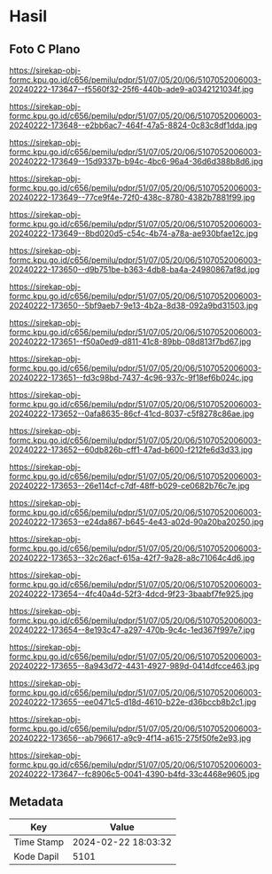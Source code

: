 # Hasil

## Foto C Plano

https://sirekap-obj-formc.kpu.go.id/c656/pemilu/pdpr/51/07/05/20/06/5107052006003-20240222-173647--f5560f32-25f6-440b-ade9-a0342121034f.jpg

https://sirekap-obj-formc.kpu.go.id/c656/pemilu/pdpr/51/07/05/20/06/5107052006003-20240222-173648--e2bb6ac7-464f-47a5-8824-0c83c8df1dda.jpg

https://sirekap-obj-formc.kpu.go.id/c656/pemilu/pdpr/51/07/05/20/06/5107052006003-20240222-173649--15d9337b-b94c-4bc6-96a4-36d6d388b8d6.jpg

https://sirekap-obj-formc.kpu.go.id/c656/pemilu/pdpr/51/07/05/20/06/5107052006003-20240222-173649--77ce9f4e-72f0-438c-8780-4382b7881f99.jpg

https://sirekap-obj-formc.kpu.go.id/c656/pemilu/pdpr/51/07/05/20/06/5107052006003-20240222-173649--8bd020d5-c54c-4b74-a78a-ae930bfae12c.jpg

https://sirekap-obj-formc.kpu.go.id/c656/pemilu/pdpr/51/07/05/20/06/5107052006003-20240222-173650--d9b751be-b363-4db8-ba4a-24980867af8d.jpg

https://sirekap-obj-formc.kpu.go.id/c656/pemilu/pdpr/51/07/05/20/06/5107052006003-20240222-173650--5bf9aeb7-9e13-4b2a-8d38-092a9bd31503.jpg

https://sirekap-obj-formc.kpu.go.id/c656/pemilu/pdpr/51/07/05/20/06/5107052006003-20240222-173651--f50a0ed9-d811-41c8-89bb-08d813f7bd67.jpg

https://sirekap-obj-formc.kpu.go.id/c656/pemilu/pdpr/51/07/05/20/06/5107052006003-20240222-173651--fd3c98bd-7437-4c96-937c-9f18ef6b024c.jpg

https://sirekap-obj-formc.kpu.go.id/c656/pemilu/pdpr/51/07/05/20/06/5107052006003-20240222-173652--0afa8635-86cf-41cd-8037-c5f8278c86ae.jpg

https://sirekap-obj-formc.kpu.go.id/c656/pemilu/pdpr/51/07/05/20/06/5107052006003-20240222-173652--60db826b-cff1-47ad-b600-f212fe6d3d33.jpg

https://sirekap-obj-formc.kpu.go.id/c656/pemilu/pdpr/51/07/05/20/06/5107052006003-20240222-173653--26e114cf-c7df-48ff-b029-ce0682b76c7e.jpg

https://sirekap-obj-formc.kpu.go.id/c656/pemilu/pdpr/51/07/05/20/06/5107052006003-20240222-173653--e24da867-b645-4e43-a02d-90a20ba20250.jpg

https://sirekap-obj-formc.kpu.go.id/c656/pemilu/pdpr/51/07/05/20/06/5107052006003-20240222-173653--32c26acf-615a-42f7-9a28-a8c71064c4d6.jpg

https://sirekap-obj-formc.kpu.go.id/c656/pemilu/pdpr/51/07/05/20/06/5107052006003-20240222-173654--4fc40a4d-52f3-4dcd-9f23-3baabf7fe925.jpg

https://sirekap-obj-formc.kpu.go.id/c656/pemilu/pdpr/51/07/05/20/06/5107052006003-20240222-173654--8e193c47-a297-470b-9c4c-1ed367f997e7.jpg

https://sirekap-obj-formc.kpu.go.id/c656/pemilu/pdpr/51/07/05/20/06/5107052006003-20240222-173655--8a943d72-4431-4927-989d-0414dfcce463.jpg

https://sirekap-obj-formc.kpu.go.id/c656/pemilu/pdpr/51/07/05/20/06/5107052006003-20240222-173655--ee0471c5-d18d-4610-b22e-d36bccb8b2c1.jpg

https://sirekap-obj-formc.kpu.go.id/c656/pemilu/pdpr/51/07/05/20/06/5107052006003-20240222-173656--ab796617-a9c9-4f14-a615-275f50fe2e93.jpg

https://sirekap-obj-formc.kpu.go.id/c656/pemilu/pdpr/51/07/05/20/06/5107052006003-20240222-173647--fc8906c5-0041-4390-b4fd-33c4468e9605.jpg


## Metadata

| Key        | Value               |
| ---------- | ------------------- |
| Time Stamp | 2024-02-22 18:03:32 |
| Kode Dapil | 5101                |



